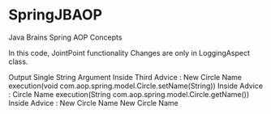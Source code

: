 # SpringJBAOP
Java Brains Spring AOP Concepts

In this code, JointPoint functionality
Changes are only in LoggingAspect class.

Output
Single String Argument
Inside Third Advice : New Circle Name
execution(void com.aop.spring.model.Circle.setName(String))
Inside Advice : Circle Name
execution(String com.aop.spring.model.Circle.getName())
Inside Advice : New Circle Name
New Circle Name


